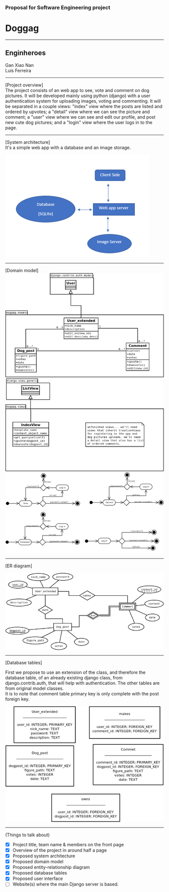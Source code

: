 ### Proposal for Software Engineering project

# Doggag
---

## Enginheroes
Gan Xiao Nan  
Luís Ferreira

---

[Project overview]  
The project consists of an web app to see, vote and comment on dog pictures. It will be developed mainly using python (django) with a user authentication system for uploading images, voting and commenting.
It will be separated in a couple views: "index" view where the posts are listed and ordered by upvotes; a "detail" view where we can see the picture and comment; a "user" view where we can see and edit our profile, and post new cute dog pictures; and a "login" view where the user logs in to the page.

---

[System architecture]  
It's a simple web app with a database and an image storage.

![architecture failed to load](./imgs_proposal/Architecture.PNG)


---

[Domain model]  
![Class diagram failed to load](./imgs_proposal/modelsclass.png)
![Class diagram failed to load](./imgs_proposal/viewsclass.png)
![Activity diagram failed to load](./imgs_proposal/activity.png)

---

[ER diagram]  

![ER diagram failed to load](./imgs_proposal/ER_doggag.png)

---

[Database tables]  

First we propose to use an extension of the class, and therefore the database table, of an already existing django class, from django.contrib.auth, that will help with authentication. The other tables are from original model classes.  
It is to note that comment table primary key is only complete with the post foreign key.

![Database tables failed to load](./imgs_proposal/db.png)

---

(Things to talk about)

- [x] Project title, team name & members on the front page
- [x] Overview of the project in around half a page
- [x] Proposed system architecture
- [x] Proposed domain model
- [x] Proposed entity-relationship diagram
- [x] Proposed database tables
- [x] Proposed user interface
- [ ] Website(s) where the main Django server is based.
